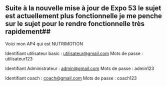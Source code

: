 ## Suite à la nouvelle mise à jour de Expo 53 le sujet est actuellement plus fonctionnelle je me penche sur le sujet pour le rendre fonctionnelle très rapidement##

Voici mon AP4 qui est NUTRIMOTION

Identifiant utilisateur basic : utilisateur@gmail.com 
Mots de passe : utilisateur123

Identifiant Administrateur : admin@gmail.com 
Mots de passe : admin123

Identifiant coach : coach@gmail.com 
Mots de passe : coach123
